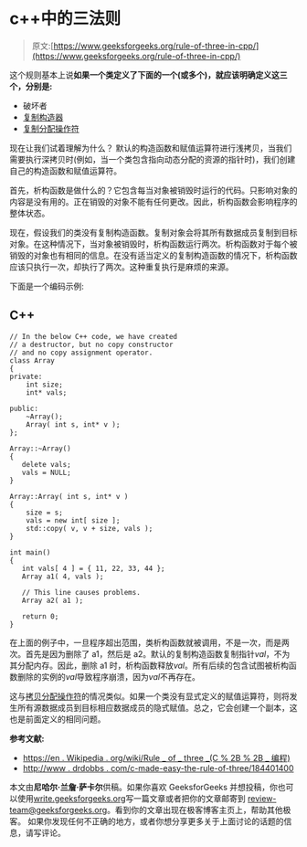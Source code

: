 # c++中的三法则

> 原文:[https://www.geeksforgeeks.org/rule-of-three-in-cpp/](https://www.geeksforgeeks.org/rule-of-three-in-cpp/)

这个规则基本上说**如果一个类定义了下面的一个(或多个)，就应该明确定义这三个，分别是:**

*   破坏者
*   [复制构造器](https://www.geeksforgeeks.org/copy-constructor-in-cpp/)
*   [复制分配操作符](https://en.wikipedia.org/wiki/Assignment_operator_(C%2B%2B))

现在让我们试着理解为什么？
默认的构造函数和赋值运算符进行浅拷贝，当我们需要执行深拷贝时(例如，当一个类包含指向动态分配的资源的指针时)，我们创建自己的构造函数和赋值运算符。

首先，析构函数是做什么的？它包含每当对象被销毁时运行的代码。只影响对象的内容是没有用的。正在销毁的对象不能有任何更改。因此，析构函数会影响程序的整体状态。

现在，假设我们的类没有复制构造函数。复制对象会将其所有数据成员复制到目标对象。在这种情况下，当对象被销毁时，析构函数运行两次。析构函数对于每个被销毁的对象也有相同的信息。在没有适当定义的复制构造函数的情况下，析构函数应该只执行一次，却执行了两次。这种重复执行是麻烦的来源。

下面是一个编码示例:

## C++

```
// In the below C++ code, we have created
// a destructor, but no copy constructor
// and no copy assignment operator.
class Array
{
private:
    int size;
    int* vals; 

public:
    ~Array();
    Array( int s, int* v );
};

Array::~Array()
{
   delete vals;
   vals = NULL;
}

Array::Array( int s, int* v )
{
    size = s;
    vals = new int[ size ];
    std::copy( v, v + size, vals );
}

int main()
{
   int vals[ 4 ] = { 11, 22, 33, 44 };
   Array a1( 4, vals );

   // This line causes problems.
   Array a2( a1 );

   return 0;
}
```

在上面的例子中，一旦程序超出范围，类析构函数就被调用，不是一次，而是两次。首先是因为删除了 a1，然后是 a2。默认的复制构造函数复制指针*val*，不为其分配内存。因此，删除 a1 时，析构函数释放*val*。所有后续的包含试图被析构函数删除的实例的*val*导致程序崩溃，因为*val*不再存在。

这与[拷贝分配操作符](https://en.wikipedia.org/wiki/Assignment_operator_(C%2B%2B))的情况类似。如果一个类没有显式定义的赋值运算符，则将发生所有源数据成员到目标相应数据成员的隐式赋值。总之，它会创建一个副本，这也是前面定义的相同问题。

**参考文献:**

*   [https://en . Wikipedia . org/wiki/Rule _ of _ three _(C % 2B % 2B _ 编程)](https://en.wikipedia.org/wiki/Rule_of_three_(C%2B%2B_programming))
*   [http://www . drdobbs . com/c-made-easy-the-rule-of-three/184401400](http://www.drdobbs.com/c-made-easier-the-rule-of-three/184401400)

本文由**尼哈尔·兰詹·萨卡尔**供稿。如果你喜欢 GeeksforGeeks 并想投稿，你也可以使用[write.geeksforgeeks.org](https://write.geeksforgeeks.org)写一篇文章或者把你的文章邮寄到 review-team@geeksforgeeks.org。看到你的文章出现在极客博客主页上，帮助其他极客。
如果你发现任何不正确的地方，或者你想分享更多关于上面讨论的话题的信息，请写评论。